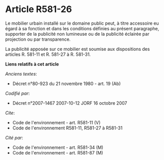 # Article R581-26

Le mobilier urbain installé sur le domaine public peut, à titre accessoire eu égard à sa fonction et dans les conditions
définies au présent paragraphe, supporter de la publicité non lumineuse ou de la publicité éclairée par projection ou par
transparence.

La publicité apposée sur ce mobilier est soumise aux dispositions des articles R. 581-11 et R. 581-27 à R. 581-31.

**Liens relatifs à cet article**

_Anciens textes_:

  - Décret n°80-923 du 21 novembre 1980 - art. 19 (Ab)

_Codifié par_:

  - Décret n°2007-1467 2007-10-12 JORF 16 octobre 2007

_Cite_:

  - Code de l'environnement - art. R581-11 (V)
  - Code de l'environnement R581-11, R581-27 à R581-31

_Cité par_:

  - Code de l'environnement - art. R581-34 (M)
  - Code de l'environnement - art. R581-87 (M)
